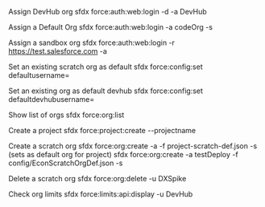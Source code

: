 Assign DevHub org
    sfdx force:auth:web:login -d -a DevHub

Assign a Default Org
    sfdx force:auth:web:login -a codeOrg -s

Assign a sandbox org
    sfdx force:auth:web:login -r https://test.salesforce.com -a <FullSandbox>

Set an existing scratch org as default
    sfdx force:config:set defaultusername=<username>

Set an existing org as default devhub
    sfdx force:config:set defaultdevhubusername=<username>

Show list of orgs
    sfdx force:org:list

Create a project
    sfdx force:project:create --projectname <mywork>

Create a scratch org
    sfdx force:org:create -a <aliasname> -f project-scratch-def.json -s (sets as default org for project)
    sfdx force:org:create -a testDeploy -f config/EconScratchOrgDef.json -s

Delete a scratch org
    sfdx force:org:delete -u DXSpike

Check org limits
    sfdx force:limits:api:display -u DevHub